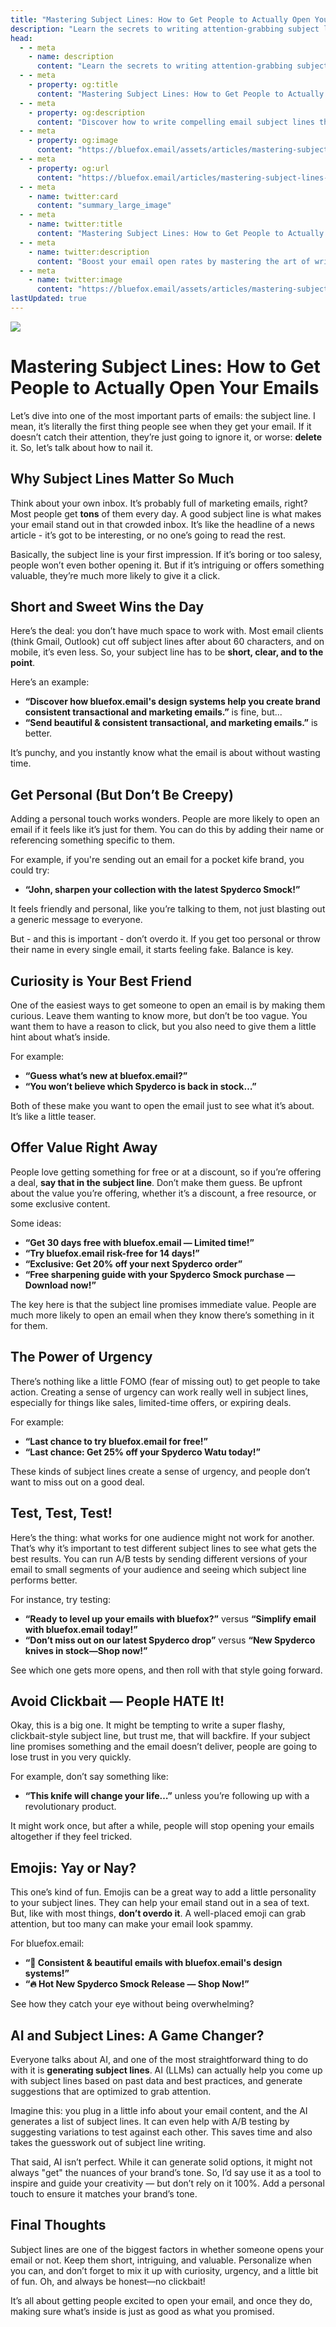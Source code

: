 ```yaml
---
title: "Mastering Subject Lines: How to Get People to Actually Open Your Emails"
description: "Learn the secrets to writing attention-grabbing subject lines that get your emails opened. Tips on personalization, urgency, curiosity, and more!"
head:
  - - meta
    - name: description
      content: "Learn the secrets to writing attention-grabbing subject lines that get your emails opened. Tips on personalization, urgency, curiosity, and more!"
  - - meta
    - property: og:title
      content: "Mastering Subject Lines: How to Get People to Actually Open Your Emails"
  - - meta
    - property: og:description
      content: "Discover how to write compelling email subject lines that get results. Boost your email open rates with these practical tips."
  - - meta
    - property: og:image
      content: "https://bluefox.email/assets/articles/mastering-subject-lines-share.png"
  - - meta
    - property: og:url
      content: "https://bluefox.email/articles/mastering-subject-lines-how-to-get-people-to-actually-open-your-emails"
  - - meta
    - name: twitter:card
      content: "summary_large_image"
  - - meta
    - name: twitter:title
      content: "Mastering Subject Lines: How to Get People to Actually Open Your Emails"
  - - meta
    - name: twitter:description
      content: "Boost your email open rates by mastering the art of writing subject lines. Learn actionable strategies to get more engagement."
  - - meta
    - name: twitter:image
      content: "https://bluefox.email/assets/articles/mastering-subject-lines-share.png"
lastUpdated: true
---
```


![](/assets/articles/mastering-subject-lines.png)

# Mastering Subject Lines: How to Get People to Actually Open Your Emails

Let’s dive into one of the most important parts of emails: the subject line. I mean, it’s literally the first thing people see when they get your email. If it doesn’t catch their attention, they’re just going to ignore it, or worse: **delete** it. So, let’s talk about how to nail it.

## Why Subject Lines Matter So Much
Think about your own inbox. It’s probably full of marketing emails, right? Most people get **tons** of them every day. A good subject line is what makes your email stand out in that crowded inbox. It’s like the headline of a news article - it’s got to be interesting, or no one’s going to read the rest.

Basically, the subject line is your first impression. If it’s boring or too salesy, people won’t even bother opening it. But if it’s intriguing or offers something valuable, they’re much more likely to give it a click.

## Short and Sweet Wins the Day
Here’s the deal: you don’t have much space to work with. Most email clients (think Gmail, Outlook) cut off subject lines after about 60 characters, and on mobile, it’s even less. So, your subject line has to be **short, clear, and to the point**.

Here’s an example:
- **“Discover how bluefox.email's design systems help you create brand consistent transactional and marketing emails.”** is fine, but...
- **“Send beautiful & consistent transactional, and marketing emails.”** is better.

It’s punchy, and you instantly know what the email is about without wasting time.

## Get Personal (But Don’t Be Creepy)
Adding a personal touch works wonders. People are more likely to open an email if it feels like it’s just for them. You can do this by adding their name or referencing something specific to them.

For example, if you're sending out an email for a pocket kife brand, you could try:
- **“John, sharpen your collection with the latest Spyderco Smock!”**

It feels friendly and personal, like you’re talking to them, not just blasting out a generic message to everyone.

But - and this is important - don’t overdo it. If you get too personal or throw their name in every single email, it starts feeling fake. Balance is key.

## Curiosity is Your Best Friend
One of the easiest ways to get someone to open an email is by making them curious. Leave them wanting to know more, but don’t be too vague. You want them to have a reason to click, but you also need to give them a little hint about what’s inside.

For example:
- **“Guess what’s new at bluefox.email?”**
- **“You won’t believe which Spyderco is back in stock…”**

Both of these make you want to open the email just to see what it’s about. It’s like a little teaser.

## Offer Value Right Away
People love getting something for free or at a discount, so if you’re offering a deal, **say that in the subject line**. Don’t make them guess. Be upfront about the value you’re offering, whether it’s a discount, a free resource, or some exclusive content.

Some ideas:
- **“Get 30 days free with bluefox.email — Limited time!”**
- **“Try bluefox.email risk-free for 14 days!”**
- **“Exclusive: Get 20% off your next Spyderco order”**
- **“Free sharpening guide with your Spyderco Smock purchase — Download now!”**

The key here is that the subject line promises immediate value. People are much more likely to open an email when they know there’s something in it for them.

## The Power of Urgency
There’s nothing like a little FOMO (fear of missing out) to get people to take action. Creating a sense of urgency can work really well in subject lines, especially for things like sales, limited-time offers, or expiring deals.

For example:
- **“Last chance to try bluefox.email for free!”**
- **“Last chance: Get 25% off your Spyderco Watu today!”**

These kinds of subject lines create a sense of urgency, and people don’t want to miss out on a good deal.

## Test, Test, Test!
Here’s the thing: what works for one audience might not work for another. That’s why it’s important to test different subject lines to see what gets the best results. You can run A/B tests by sending different versions of your email to small segments of your audience and seeing which subject line performs better.

For instance, try testing:
- **“Ready to level up your emails with bluefox?”** versus **“Simplify email with bluefox.email today!”**
- **“Don’t miss out on our latest Spyderco drop”** versus **“New Spyderco knives in stock—Shop now!”**

See which one gets more opens, and then roll with that style going forward.

## Avoid Clickbait — People HATE It!
Okay, this is a big one. It might be tempting to write a super flashy, clickbait-style subject line, but trust me, that will backfire. If your subject line promises something and the email doesn’t deliver, people are going to lose trust in you very quickly.

For example, don’t say something like:
- **“This knife will change your life…”** unless you’re following up with a revolutionary product.

It might work once, but after a while, people will stop opening your emails altogether if they feel tricked.

## Emojis: Yay or Nay?
This one’s kind of fun. Emojis can be a great way to add a little personality to your subject lines. They can help your email stand out in a sea of text. But, like with most things, **don’t overdo it**. A well-placed emoji can grab attention, but too many can make your email look spammy.

For bluefox.email:
- **“🎨 Consistent & beautiful emails with bluefox.email's design systems!”**
- **“🔥 Hot New Spyderco Smock Release — Shop Now!”**

See how they catch your eye without being overwhelming?

## AI and Subject Lines: A Game Changer?
Everyone talks about AI, and one of the most straightforward thing to do with it is **generating subject lines**. AI (LLMs) can actually help you come up with subject lines based on past data and best practices, and generate suggestions that are optimized to grab attention.

Imagine this: you plug in a little info about your email content, and the AI generates a list of subject lines. It can even help with A/B testing by suggesting variations to test against each other. This saves time and also takes the guesswork out of subject line writing. 

That said, AI isn’t perfect. While it can generate solid options, it might not always "get" the nuances of your brand’s tone. So, I’d say use it as a tool to inspire and guide your creativity — but don’t rely on it 100%. Add a personal touch to ensure it matches your brand’s tone.

## Final Thoughts
Subject lines are one of the biggest factors in whether someone opens your email or not. Keep them short, intriguing, and valuable. Personalize when you can, and don’t forget to mix it up with curiosity, urgency, and a little bit of fun. Oh, and always be honest—no clickbait!

It’s all about getting people excited to open your email, and once they do, making sure what’s inside is just as good as what you promised.
